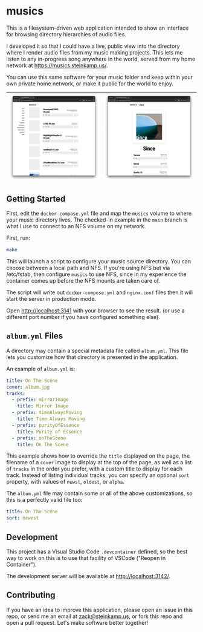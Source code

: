# musics

This is a filesystem-driven web application intended to show an interface for
browsing directory hierarchies of audio files.

I developed it so that I could have a live, public view into the directory where
I render audio files from my music making projects. This lets me listen to any
in-progress song anywhere in the world, served from my home network at
https://musics.steinkamp.us/.

You can use this same software for your music folder and keep within your own
private home network, or make it public for the world to enjoy.

| ![Screenshot One](/public/screenshot1.png) | ![Screenshot Two](/public/screenshot2.png) |
| ------------------------------------------ | :----------------------------------------- |

## Getting Started

First, edit the `docker-compose.yml` file and map the `musics` volume to where
your music directory lives. The checked-in example in the `main` branch is what
I use to connect to an NFS volume on my network.

First, run:

```bash
make
```

This will launch a script to configure your music source directory. You can
choose between a local path and NFS. If you're using NFS but via /etc/fstab,
then configure `musics` to use NFS, since in my experience the container
comes up before the NFS mounts are taken care of.

The script will write out `docker-compose.yml` and `nginx.conf` files then it
will start the server in production mode.

Open [http://localhost:3141](http://localhost:3141) with your browser to see the result. (or use a different port number if you have configured something else).

## `album.yml` Files

A directory may contain a special metadata file called `album.yml`. This file
lets you customize how that directory is presented in the application.

An example of `album.yml` is:

```yaml
title: On The Scene
cover: album.jpg
tracks:
  - prefix: mirrorImage
    title: Mirror Image
  - prefix: timeAlwaysMoving
    title: Time Always Moving
  - prefix: purityOfEssence
    title: Purity of Essence
  - prefix: onTheScene
    title: On The Scene
```

This example shows how to override the `title` displayed on the page, the
filename of a `cover` image to display at the top of the page, as well as a list
of `tracks` in the order you prefer, with a custom title to display for each
track. Instead of listing individual tracks, you can specify an optional `sort`
property, with values of `newst`, `oldest`, or `alpha`.

The `album.yml` file may contain some or all of the above customizations, so
this is a perfectly valid file too:

```yaml
title: On The Scene
sort: newest
```

## Development

This project has a Visual Studio Code `.devcontainer` defined, so the best way
to work on this is to use that facility of VSCode ("Reopen in Container").

The development server will be available at [http://localhost:3142/](http://localhost:3142/).

## Contributing

If you have an idea to improve this application, please open an issue in this
repo, or send me an email at [zack@steinkamp.us](mailto:zack@steinkamp.us), or
fork this repo and open a pull request. Let's make software better together!
